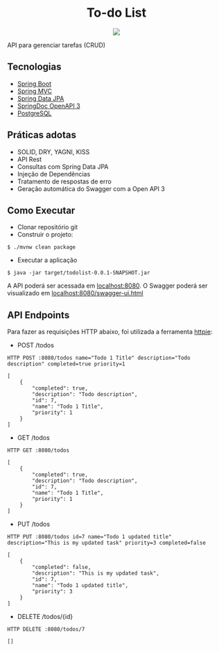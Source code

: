 <h1 align="center">
    To-do List
</h1>

<p align="center">
    <img src="https://img.shields.io/badge/Tipo-Desafio-blue" />
</p>

<p>API para gerenciar tarefas (CRUD)</p>

## Tecnologias

- [Spring Boot](https://spring.io/projects/spring-boot)
- [Spring MVC](https://spring.io/guides/gs/serving-web-content/)
- [Spring Data JPA](https://spring.io/projects/spring-data-jpa)
- [SpringDoc OpenAPI 3](https://springdoc.org/v2/#spring-webflux-support)
- [PostgreSQL](https://www.postgresql.org/)

## Práticas adotas

- SOLID, DRY, YAGNI, KISS
- API Rest
- Consultas com Spring Data JPA
- Injeção de Dependências
- Tratamento de respostas de erro
- Geração automática do Swagger com a Open API 3

## Como Executar

- Clonar repositório git
- Construir o projeto:

```
$ ./mvnw clean package
```

- Executar a aplicação

```
$ java -jar target/todolist-0.0.1-SNAPSHOT.jar
```

A API poderá ser acessada em [localhost:8080](http://localhost:8080).
O Swagger poderá ser visualizado em [localhost:8080/swagger-ui.html](http://localhost:8080/swagger-ui.html)

## API Endpoints

Para fazer as requisições HTTP abaixo, foi utilizada a ferramenta [httpie](https://httpie.io/cli):

- POST /todos

```
HTTP POST :8080/todos name="Todo 1 Title" description="Todo description" completed=true priority=1

[
    {
        "completed": true,
        "description": "Todo description",
        "id": 7,
        "name": "Todo 1 Title",
        "priority": 1
    }
]
```

- GET /todos

```
HTTP GET :8080/todos

[
    {
        "completed": true,
        "description": "Todo description",
        "id": 7,
        "name": "Todo 1 Title",
        "priority": 1
    }
]
```

- PUT /todos

```
HTTP PUT :8080/todos id=7 name="Todo 1 updated title" description="This is my updated task" priority=3 completed=false

[
    {
        "completed": false,
        "description": "This is my updated task",
        "id": 7,
        "name": "Todo 1 updated title",
        "priority": 3
    }
]
```

- DELETE /todos/{id}

```
HTTP DELETE :8080/todos/7

[]
```
